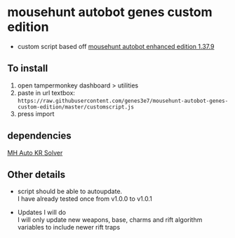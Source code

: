 # mousehunt autobot genes custom edition
- custom script based off [mousehunt autobot enhanced edition 1.37.9](https://greasyfork.org/en/scripts/5705-mousehunt-autobot-enhanced-edition?version=214422)

## To install
1. open tampermonkey dashboard > utilities
2. paste in url textbox:<br/>
`https://raw.githubusercontent.com/genes3e7/mousehunt-autobot-genes-custom-edition/master/customscript.js`
3. press import

## dependencies
[MH Auto KR Solver](https://greasyfork.org/en/scripts/13809-mh-auto-kr-solver)

## Other details
- script should be able to autoupdate.<br/>
I have already tested once from v1.0.0 to v1.0.1

- Updates I will do<br/>
I will only update new weapons, base, charms and rift algorithm variables to include newer rift traps
